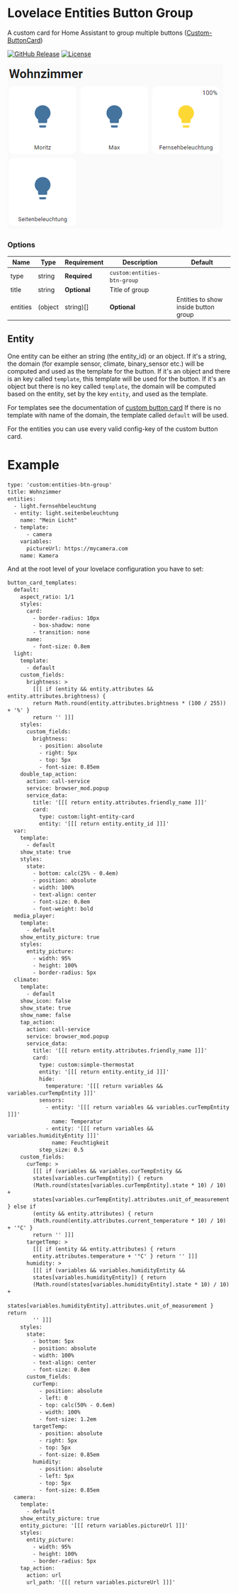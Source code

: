 # Lovelace Entities Button Group

A custom card for Home Assistant to group multiple buttons ([Custom-ButtonCard](https://github.com/custom-cards/button-card))

[![GitHub Release][releases-shield]][releases]
[![License][license-shield]](LICENSE.md)

![Image of Entities Button Group](https://github.com/wassy92x/lovelace-entities-btn-group/blob/master/.images/entities-btn-group.png?raw=true)

### Options

| Name              | Type                | Requirement  | Description                                     | Default             |
| ----------------- | ------------------- | ------------ | ----------------------------------------------- | ------------------- |
| type              | string              | **Required** | `custom:entities-btn-group`                  |                     |
| title             | string              | **Optional** | Title of group                                  |                     |
| entities          | (object | string)[] | **Optional** | Entities to show inside button group            |                     |

## Entity
One entity can be either an string (the entity_id) or an object.
If it's a string, the domain (for example sensor, climate, binary_sensor etc.) will be computed and used as the template for the button.
If it's an object and there is an key called `template`, this template will be used for the button.
If it's an object but there is no key called `template`, the domain will be computed based on the entity, set by the key `entity`, and used as the template.

For templates see the documentation of [custom button card](https://github.com/custom-cards/button-card#configuration-templates)
If there is no template with name of the domain, the template called `default` will be used.

For the entities you can use every valid config-key of the custom button card.


# Example
```
type: 'custom:entities-btn-group'
title: Wohnzimmer
entities:
  - light.fernsehbeleuchtung
  - entity: light.seitenbeleuchtung
    name: "Mein Licht"
  - template:
      - camera
    variables:
      pictureUrl: https://mycamera.com
    name: Kamera
```

And at the root level of your lovelace configuration you have to set:
```
button_card_templates:
  default:
    aspect_ratio: 1/1
    styles:
      card:
        - border-radius: 10px
        - box-shadow: none
        - transition: none
      name:
        - font-size: 0.8em
  light:
    template:
      - default
    custom_fields:
      brightness: >
        [[[ if (entity && entity.attributes && entity.attributes.brightness) {
        return Math.round(entity.attributes.brightness * (100 / 255)) + '%' }
        return '' ]]]
    styles:
      custom_fields:
        brightness:
          - position: absolute
          - right: 5px
          - top: 5px
          - font-size: 0.85em
    double_tap_action:
      action: call-service
      service: browser_mod.popup
      service_data:
        title: '[[[ return entity.attributes.friendly_name ]]]'
        card:
          type: custom:light-entity-card
          entity: '[[[ return entity.entity_id ]]]'
  var:
    template:
      - default
    show_state: true
    styles:
      state:
        - bottom: calc(25% - 0.4em)
        - position: absolute
        - width: 100%
        - text-align: center
        - font-size: 0.8em
        - font-weight: bold
  media_player:
    template:
      - default
    show_entity_picture: true
    styles:
      entity_picture:
        - width: 95%
        - height: 100%
        - border-radius: 5px
  climate:
    template:
      - default
    show_icon: false
    show_state: true
    show_name: false
    tap_action:
      action: call-service
      service: browser_mod.popup
      service_data:
        title: '[[[ return entity.attributes.friendly_name ]]]'
        card:
          type: custom:simple-thermostat
          entity: '[[[ return entity.entity_id ]]]'
          hide:
            temperature: '[[[ return variables && variables.curTempEntity ]]]'
          sensors:
            - entity: '[[[ return variables && variables.curTempEntity ]]]'
              name: Temperatur
            - entity: '[[[ return variables && variables.humidityEntity ]]]'
              name: Feuchtigkeit
          step_size: 0.5
    custom_fields:
      curTemp: >
        [[[ if (variables && variables.curTempEntity &&
        states[variables.curTempEntity]) { return
        (Math.round(states[variables.curTempEntity].state * 10) / 10) +
        states[variables.curTempEntity].attributes.unit_of_measurement } else if
        (entity && entity.attributes) { return
        (Math.round(entity.attributes.current_temperature * 10) / 10) + '°C' }
        return '' ]]]
      targetTemp: >
        [[[ if (entity && entity.attributes) { return
        entity.attributes.temperature + '°C' } return '' ]]]
      humidity: >
        [[[ if (variables && variables.humidityEntity &&
        states[variables.humidityEntity]) { return
        (Math.round(states[variables.humidityEntity].state * 10) / 10) +
        states[variables.humidityEntity].attributes.unit_of_measurement } return
        '' ]]]
    styles:
      state:
        - bottom: 5px
        - position: absolute
        - width: 100%
        - text-align: center
        - font-size: 0.8em
      custom_fields:
        curTemp:
          - position: absolute
          - left: 0
          - top: calc(50% - 0.6em)
          - width: 100%
          - font-size: 1.2em
        targetTemp:
          - position: absolute
          - right: 5px
          - top: 5px
          - font-size: 0.85em
        humidity:
          - position: absolute
          - left: 5px
          - top: 5px
          - font-size: 0.85em
  camera:
    template:
      - default
    show_entity_picture: true
    entity_picture: '[[[ return variables.pictureUrl ]]]'
    styles:
      entity_picture:
        - width: 95%
        - height: 100%
        - border-radius: 5px
    tap_action:
      action: url
      url_path: '[[[ return variables.pictureUrl ]]]'
```

[license-shield]: https://img.shields.io/github/license/wassy92x/lovelace-entities-btn-group.svg?style=for-the-badge
[releases-shield]: https://img.shields.io/github/release/wassy92x/lovelace-entities-btn-group.svg?style=for-the-badge
[releases]: https://github.com/wassy92x/lovelace-entities-btn-group/releases
